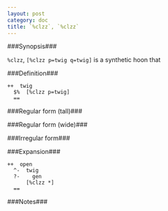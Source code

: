 ```yaml
---
layout: post
category: doc
title: `%clzz`, `%clzz`
---
```


###Synopsis###

`%clzz`, `[%clzz p=twig q=twig]` is a synthetic hoon that

###Definition###

    ++  twig  
      $%  [%clzz p=twig]
      ==

###Regular form (tall)###

###Regular form (wide)###

###Irregular form###

###Expansion###
    
    ++  open
      ^-  twig
      ?-    gen
          [%clzz *]
      ==

###Notes###

